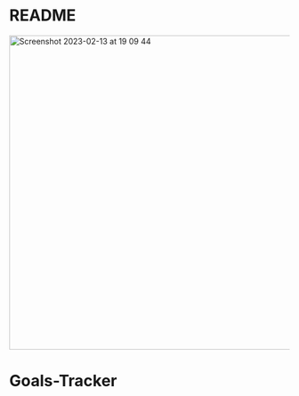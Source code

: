 # README
<img width="565" alt="Screenshot 2023-02-13 at 19 09 44" src="https://user-images.githubusercontent.com/44199016/218767015-47b342f1-db91-4ad7-b46c-58ad03b238c0.png">

# Goals-Tracker
